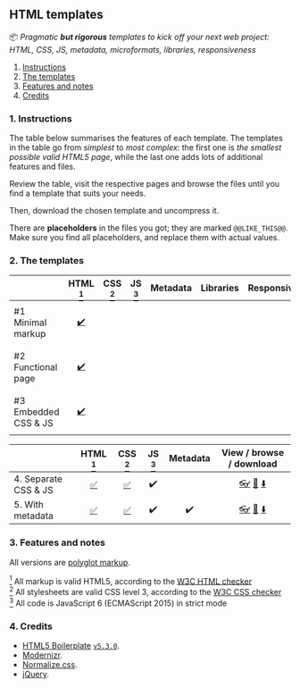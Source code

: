 ## HTML templates

📦 *Pragmatic **but rigorous** templates to kick off your next web project:  
HTML, CSS, JS, metadata, microformats, libraries, responsiveness*

1. [Instructions](#1-instructions)
1. [The templates](#2-the-templates)
1. [Features and notes](#3-features-and-notes)
1. [Credits](#4-credits)

### 1. Instructions

The table below summarises the features of each template.
The templates in the table go from *simplest* to *most complex*: the first one is *the smallest possible valid HTML5 page*, while the last one adds lots of
additional features and files.

Review the table, visit the respective pages and browse the files until you find a template that suits your needs.

Then, download the chosen template and uncompress it.

There are **placeholders** in the files you got; they are marked `@@LIKE_THIS@@`.
Make sure you find all placeholders, and replace them with actual values.

### 2. The templates

|  | HTML [<sup>1</sup>](#3-features-and-notes) | CSS [<sup>2</sup>](#3-features-and-notes) | JS [<sup>3</sup>](#3-features-and-notes) | Metadata | Libraries | Responsive |  |
|:-|:-----------------------------:|:----------------------------:|:---------------------------:|:--------:|:---------:|:----------:|:-|
| #1 Minimal markup | [<span class="icon">✔️</span>](https://validator.w3.org/nu/?doc=https%3A%2F%2Ftripu.github.io%2FCanon%2Fdoc%2Fhtml-templates%2F1-minimal%2F "Check as HTML5") | | | | | | [<span class="icon">👓</span>](https://tripu.github.io/Canon/doc/html-templates/1-minimal/ "View page") [<span class="icon">📂</span>](https://github.com/tripu/Canon/tree/master/doc/html-templates/1-minimal "Browse files") [<span class="icon">⬇️</span>](https://raw.githubusercontent.com/tripu/Canon/master/doc/html-templates/1-minimal/index.html "Download template") |
| #2 Functional page | [<span class="icon">✔️</span>](https://validator.w3.org/nu/?doc=https%3A%2F%2Ftripu.github.io%2FCanon%2Fdoc%2Fhtml-templates%2F2-functional%2F "Check as HTML5") | | | | | | [<span class="icon">👓</span>](https://tripu.github.io/Canon/doc/html-templates/2-functional/ "View page") [<span class="icon">📂</span>](https://github.com/tripu/Canon/tree/master/doc/html-templates/2-functional "Browse files") [<span class="icon">⬇️</span>](https://raw.githubusercontent.com/tripu/Canon/master/doc/html-templates/2-functional/index.html "Download template") |
| #3 Embedded CSS &amp; JS | [<span class="icon">✔️</span>](https://validator.w3.org/nu/?doc=https%3A%2F%2Ftripu.github.io%2FCanon%2Fdoc%2Fhtml-templates%2F3-embedded-css-js%2F "Check as HTML5") | | | | | | [<span class="icon">👓</span>](https://tripu.github.io/Canon/doc/html-templates/3-embedded-css-js/ "View page") [<span class="icon">📂</span>](https://github.com/tripu/Canon/tree/master/doc/html-templates/3-embedded-css-js "Browse files") [<span class="icon">⬇️</span>](https://raw.githubusercontent.com/tripu/Canon/master/doc/html-templates/3-embedded-css-js/index.html "Download template") |

|   | HTML [<sup>1</sup>](#notes) | CSS [<sup>2</sup>](#notes) | JS [<sup>3</sup>](#notes) | Metadata | View / browse / download |
|:--|:---------------------------:|:--------------------------:|:-------------------------:|:--------:|:------------------------:|
| 4. Separate CSS &amp; JS | [:white_check_mark:](https://validator.w3.org/nu/?doc=https%3A%2F%2Ftripu.github.io%2FCanon%2Fhtml-templates%2F4-separate-css-and-js%2F "Check as HTML5") | [:white_check_mark:](https://jigsaw.w3.org/css-validator/validator?uri=https%3A%2F%2Ftripu.github.io%2FCanon%2Fhtml-templates%2F4-separate-css-and-js%2F "Check as CSS3") | :heavy_check_mark: | | [:eyeglasses:](https://tripu.github.io/Canon/html-templates/4-separate-css-and-js/ "View page") [:open_file_folder:](https://github.com/tripu/Canon/tree/master/html-templates/4-separate-css-and-js "Browse files") [:arrow_down:](https://github.com/tripu/Canon/blob/master/html-templates/tarballs/canon-template-separate-css-and-js.tar.gz?raw=true "Download files") |
| 5. With metadata | [:white_check_mark:](https://validator.w3.org/nu/?doc=https%3A%2F%2Ftripu.github.io%2FCanon%2Fhtml-templates%2F5-additional-files%2F "Check as HTML5") | [:white_check_mark:](https://jigsaw.w3.org/css-validator/validator?uri=https%3A%2F%2Ftripu.github.io%2FCanon%2Fhtml-templates%2F5-additional-files%2F "Check as CSS3") | :heavy_check_mark: | :heavy_check_mark: | [:eyeglasses:](https://tripu.github.io/Canon/html-templates/5-additional-files/ "View page") [:open_file_folder:](https://github.com/tripu/Canon/tree/master/html-templates/5-additional-files "Browse files") [:arrow_down:](https://github.com/tripu/Canon/blob/master/html-templates/tarballs/canon-template-additional-files.tar.gz?raw=true "Download files") |

### 3. Features and notes

All versions are [polyglot markup](https://www.w3.org/TR/html-polyglot/).

[<sup>1</sup>](#2-the-templates) All markup is valid HTML5, according to the [W3C HTML checker](https://validator.w3.org/nu/)  
[<sup>2</sup>](#2-the-templates) All stylesheets are valid CSS level 3, according to the [W3C CSS checker](https://jigsaw.w3.org/css-validator/)  
[<sup>3</sup>](#2-the-templates) All code is JavaScript 6 (ECMAScript 2015) in strict mode  
<!-- [<sup>4</sup>](#2-the-templates) Includes documentation comments -->

### 4. Credits

* [HTML5 Boilerplate](https://html5boilerplate.com/) [`v5.3.0`](https://github.com/h5bp/html5-boilerplate/releases/tag/5.3.0).
* [Modernizr](https://modernizr.com/).
* [Normalize.css](https://necolas.github.io/normalize.css/).
* [jQuery](https://jquery.com/).
